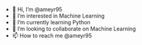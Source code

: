 - 👋 Hi, I’m @ameyr95
- 👀 I’m interested in Machine Learning
- 🌱 I’m currently learning Python
- 💞️ I’m looking to collaborate on Machine Learning
- 📫 How to reach me @ameyr95

<!---
ameyr95/ameyr95 is a ✨ special ✨ repository because its `README.md` (this file) appears on your GitHub profile.
You can click the Preview link to take a look at your changes.
--->

